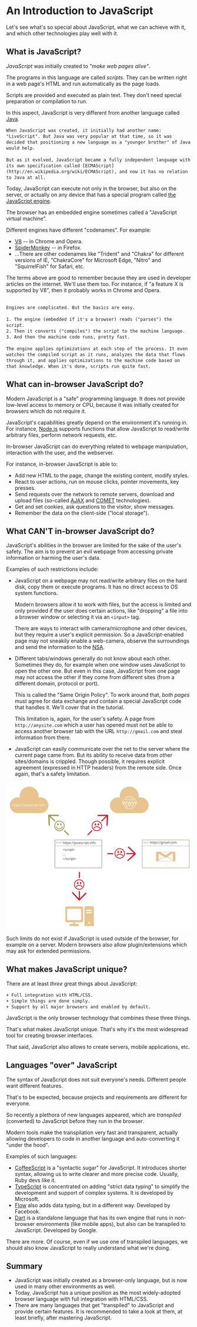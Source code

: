 # An Introduction to JavaScript

Let's see what's so special about JavaScript, what we can achieve with it, and which other technologies play well with it.

## What is JavaScript?

*JavaScript* was initially created to *"make web pages alive"*.

The programs in this language are called *scripts*. They can be written right in a web page's HTML and run automatically as the page loads.

Scripts are provided and executed as plain text. They don't need special preparation or compilation to run.

In this aspect, JavaScript is very different from another language called [Java](https://en.wikipedia.org/wiki/Java_(programming_language)).

```smart header="Why <u>Java</u>Script?"
When JavaScript was created, it initially had another name: "LiveScript". But Java was very popular at that time, so it was decided that positioning a new language as a "younger brother" of Java would help.

But as it evolved, JavaScript became a fully independent language with its own specification called [ECMAScript](http://en.wikipedia.org/wiki/ECMAScript), and now it has no relation to Java at all.
```

Today, JavaScript can execute not only in the browser, but also on the server, or actually on any device that has a special program called [the JavaScript engine](https://en.wikipedia.org/wiki/JavaScript_engine).

The browser has an embedded engine sometimes called a "JavaScript virtual machine".

Different engines have different "codenames". For example:

- [V8](https://en.wikipedia.org/wiki/V8_(JavaScript_engine)) -- in Chrome and Opera.
- [SpiderMonkey](https://en.wikipedia.org/wiki/SpiderMonkey) -- in Firefox.
- ...There are other codenames like "Trident" and "Chakra" for different versions of IE, "ChakraCore" for Microsoft Edge, "Nitro" and "SquirrelFish" for Safari, etc.

The terms above are good to remember because they are used in developer articles on the internet. We'll use them too. For instance, if "a feature X is supported by V8", then it probably works in Chrome and Opera.

```smart header="How do engines work?"

Engines are complicated. But the basics are easy.

1. The engine (embedded if it's a browser) reads ("parses") the script.
2. Then it converts ("compiles") the script to the machine language.
3. And then the machine code runs, pretty fast.

The engine applies optimizations at each step of the process. It even watches the compiled script as it runs, analyzes the data that flows through it, and applies optimizations to the machine code based on that knowledge. When it's done, scripts run quite fast.
```

## What can in-browser JavaScript do?

Modern JavaScript is a "safe" programming language. It does not provide low-level access to memory or CPU, because it was initially created for browsers which do not require it.

JavaScript's capabilities greatly depend on the environment it's running in. For instance, [Node.js](https://wikipedia.org/wiki/Node.js) supports functions that allow JavaScript to read/write arbitrary files, perform network requests, etc.

In-browser JavaScript can do everything related to webpage manipulation, interaction with the user, and the webserver.

For instance, in-browser JavaScript is able to:

- Add new HTML to the page, change the existing content, modify styles.
- React to user actions, run on mouse clicks, pointer movements, key presses.
- Send requests over the network to remote servers, download and upload files (so-called [AJAX](https://en.wikipedia.org/wiki/Ajax_(programming)) and [COMET](https://en.wikipedia.org/wiki/Comet_(programming)) technologies).
- Get and set cookies, ask questions to the visitor, show messages.
- Remember the data on the client-side ("local storage").

## What CAN'T in-browser JavaScript do?

JavaScript's abilities in the browser are limited for the sake of the user's safety. The aim is to prevent an evil webpage from accessing private information or harming the user's data.

Examples of such restrictions include:

- JavaScript on a webpage may not read/write arbitrary files on the hard disk, copy them or execute programs. It has no direct access to OS system functions.

    Modern browsers allow it to work with files, but the access is limited and only provided if the user does certain actions, like "dropping" a file into a browser window or selecting it via an `<input>` tag.

    There are ways to interact with camera/microphone and other devices, but they require a user's explicit permission. So a JavaScript-enabled page may not sneakily enable a web-camera, observe the surroundings and send the information to the [NSA](https://en.wikipedia.org/wiki/National_Security_Agency).
- Different tabs/windows generally do not know about each other. Sometimes they do, for example when one window uses JavaScript to open the other one. But even in this case, JavaScript from one page may not access the other if they come from different sites (from a different domain, protocol or port).

    This is called the "Same Origin Policy". To work around that, *both pages* must agree for data exchange and contain a special JavaScript code that handles it. We'll cover that in the tutorial.

    This limitation is, again, for the user's safety. A page from `http://anysite.com` which a user has opened must not be able to access another browser tab with the URL `http://gmail.com` and steal information from there.
- JavaScript can easily communicate over the net to the server where the current page came from. But its ability to receive data from other sites/domains is crippled. Though possible, it requires explicit agreement (expressed in HTTP headers) from the remote side. Once again, that's a safety limitation.

![](limitations.svg)

Such limits do not exist if JavaScript is used outside of the browser, for example on a server. Modern browsers also allow plugin/extensions which may ask for extended permissions.

## What makes JavaScript unique?

There are at least *three* great things about JavaScript:

```compare
+ Full integration with HTML/CSS.
+ Simple things are done simply.
+ Support by all major browsers and enabled by default.
```
JavaScript is the only browser technology that combines these three things.

That's what makes JavaScript unique. That's why it's the most widespread tool for creating browser interfaces.

That said, JavaScript also allows to create servers, mobile applications, etc.

## Languages "over" JavaScript

The syntax of JavaScript does not suit everyone's needs. Different people want different features.

That's to be expected, because projects and requirements are different for everyone.

So recently a plethora of new languages appeared, which are *transpiled* (converted) to JavaScript before they run in the browser.

Modern tools make the transpilation very fast and transparent, actually allowing developers to code in another language and auto-converting it "under the hood".

Examples of such languages:

- [CoffeeScript](http://coffeescript.org/) is a "syntactic sugar" for JavaScript. It introduces shorter syntax, allowing us to write clearer and more precise code. Usually, Ruby devs like it.
- [TypeScript](http://www.typescriptlang.org/) is concentrated on adding "strict data typing" to simplify the development and support of complex systems. It is developed by Microsoft.
- [Flow](http://flow.org/) also adds data typing, but in a different way. Developed by Facebook.
- [Dart](https://www.dartlang.org/) is a standalone language that has its own engine that runs in non-browser environments (like mobile apps), but also can be transpiled to JavaScript. Developed by Google.

There are more. Of course, even if we use one of transpiled languages, we should also know JavaScript to really understand what we're doing.

## Summary

- JavaScript was initially created as a browser-only language, but is now used in many other environments as well.
- Today, JavaScript has a unique position as the most widely-adopted browser language with full integration with HTML/CSS.
- There are many languages that get "transpiled" to JavaScript and provide certain features. It is recommended to take a look at them, at least briefly, after mastering JavaScript.
